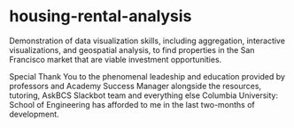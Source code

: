 # housing-rental-analysis

Demonstration of data visualization skills, including aggregation, interactive visualizations, and geospatial analysis, to find properties in the San Francisco market that are viable investment opportunities.

Special Thank You to the phenomenal leadeship and education provided by professors and Academy Success Manager alongside the resources, tutoring, AskBCS Slackbot team and everything else Columbia University: School of Engineering has afforded to me in the last two-months of development.
